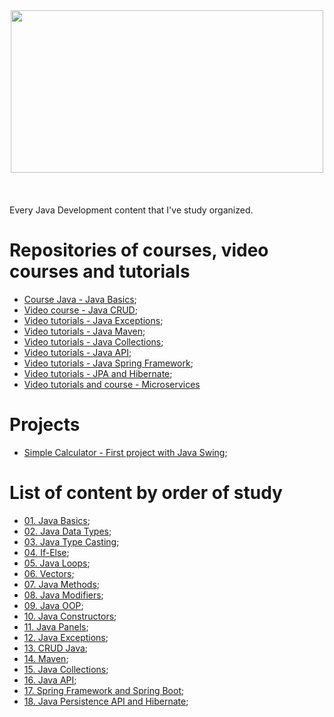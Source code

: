 <div align="center"><img decoding="async" loading="lazy" width="500" height="260" src="https://cdn.icon-icons.com/icons2/2699/PNG/512/java_logo_icon_168609.png"></div>
</br>
</br>
</br>
 Every Java Development content that I've study organized.

# Repositories of courses, video courses and tutorials

- [Course Java - Java Basics](https://github.com/LuanTMoura/Java-Development-Content/tree/main/Content/Courses/Aulas-MySQL-Curso-em-Video);
- [Video course - Java CRUD](https://github.com/LuanTMoura/Java-Development-Content/tree/main/Content/Courses/CRUD-Java);
- [Video tutorials - Java Exceptions](https://github.com/LuanTMoura/Java-Development-Content/tree/main/Content/Courses/Study-Exceptions);
- [Video tutorials - Java Maven](https://github.com/LuanTMoura/Java-Development-Content/tree/main/Content/Courses/Study-Maven);
- [Video tutorials - Java Collections](https://github.com/LuanTMoura/Java-Development-Content/tree/main/Content/Courses/Study-Java-Collections);
- [Video tutorials - Java API](https://github.com/LuanTMoura/Java-Development-Content/tree/main/Content/Courses/Study-Java-API);
- [Video tutorials - Java Spring Framework](https://github.com/LuanTMoura/Java-Development-Content/tree/main/Content/Courses/Study-Java-Spring);
- [Video tutorials - JPA and Hibernate](https://github.com/LuanTMoura/Java-Development-Content/tree/main/Content/Courses/Study-JPA-Hibernate);
- [Video tutorials and course - Microservices](https://github.com/LuanTMoura/Java-Development-Content/tree/main/Content/Courses/Study-Java-Microservices)

# Projects

- [Simple Calculator - First project with Java Swing](https://github.com/LuanTMoura/Simple-Calculator);

# List of content by order of study
- [01. Java Basics](https://github.com/LuanTMoura/Java-Development-Content/blob/main/Content/01.%20Java%20Basics.md);
- [02. Java Data Types](https://github.com/LuanTMoura/Java-Development-Content/blob/main/Content/02.%20Java%20Data%20Types.md);
- [03. Java Type Casting](https://github.com/LuanTMoura/Java-Development-Content/blob/main/Content/03.%20Java%20Type%20Casting.md);
- [04. If-Else](https://github.com/LuanTMoura/Java-Development-Content/blob/main/Content/04.%20If-Else.md);
- [05. Java Loops](https://github.com/LuanTMoura/Java-Development-Content/blob/main/Content/05.%20Java%20Loops.md);
- [06. Vectors](https://github.com/LuanTMoura/Java-Development-Content/blob/main/Content/06.%20Vectors.md);
- [07. Java Methods](https://github.com/LuanTMoura/Java-Development-Content/blob/main/Content/07.%20Methods.md);
- [08. Java Modifiers](https://github.com/LuanTMoura/Java-Development-Content/blob/main/Content/08.%20Java%20Modifiers.md);
- [09. Java OOP](https://github.com/LuanTMoura/Java-Development-Content/blob/main/Content/09.%20Java%20OOP.md);
- [10. Java Constructors](https://github.com/LuanTMoura/Java-Development-Content/blob/main/Content/10.%20Java%20Constructors.md);
- [11. Java Panels](https://github.com/LuanTMoura/Java-Development-Content/blob/main/Content/11.%20Java%20Panels.md);
- [12. Java Exceptions](https://github.com/LuanTMoura/Java-Development-Content/blob/main/Content/12.%20Java%20Exceptions.md);
- [13. CRUD Java](https://github.com/LuanTMoura/Java-Development-Content/blob/main/Content/13.%20CRUD%20Java.md);
- [14. Maven](https://github.com/LuanTMoura/Java-Development-Content/blob/main/Content/14.%20Maven.md);
- [15. Java Collections](https://github.com/LuanTMoura/Java-Development-Content/blob/main/Content/15.%20Java%20Collections.md);
- [16. Java API](https://github.com/LuanTMoura/Java-Development-Content/blob/main/Content/16.%20Java%20API.md);
- [17. Spring Framework and Spring Boot](https://github.com/LuanTMoura/Java-Development-Content/blob/main/Content/17.%20Java%20Spring.md);
- [18. Java Persistence API and Hibernate](https://github.com/LuanTMoura/Java-Development-Content/blob/main/Content/18.%20Java%20Persistence%20API%20and%20Hibernate.md);
